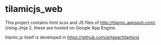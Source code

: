 tilamicjs_web
=============

This project contains html scss and JS files of <http://tilamic.appspot.com/>.  
Using Jinja 2, these are hosted on Google App Engine.  

tilamic.js itself is developed in <https://github.com/artgear/tilamicjs>
